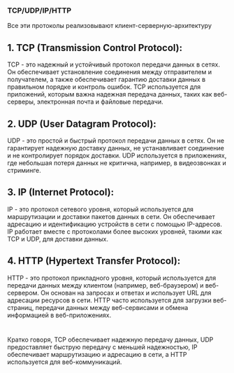 ### TCP/UDP/IP/HTTP
Все эти протоколы реализовывают клиент-серверную-архитектуру

## 1. TCP (Transmission Control Protocol):
TCP - это надежный и устойчивый протокол передачи данных в сетях.
Он обеспечивает установление соединения между отправителем и получателем, а также обеспечивает гарантию доставки данных в правильном порядке и контроль ошибок.
TCP используется для приложений, которым важна надежная передача данных, таких как веб-серверы, электронная почта и файловые передачи.

## 2. UDP (User Datagram Protocol):
UDP - это простой и быстрый протокол передачи данных в сетях.
Он не гарантирует надежную доставку данных, не устанавливает соединение и не контролирует порядок доставки.
UDP используется в приложениях, где небольшая потеря данных не критична, например, в видеозвонках и стриминге.

## 3. IP (Internet Protocol):
IP - это протокол сетевого уровня, который используется для маршрутизации и доставки пакетов данных в сети.
Он обеспечивает адресацию и идентификацию устройств в сети с помощью IP-адресов.
IP работает вместе с протоколами более высоких уровней, такими как TCP и UDP, для доставки данных.

## 4. HTTP (Hypertext Transfer Protocol):
HTTP - это протокол прикладного уровня, который используется для передачи данных между клиентом (например, веб-браузером) и веб-сервером.
Он основан на запросах и ответах и использует URL для адресации ресурсов в сети.
HTTP часто используется для загрузки веб-страниц, передачи данных между веб-сервисами и обмена информацией в веб-приложениях.
#
Кратко говоря, TCP обеспечивает надежную передачу данных, UDP предоставляет быструю передачу с меньшей надежностью, IP обеспечивает маршрутизацию и адресацию в сети, а HTTP используется для веб-коммуникаций.